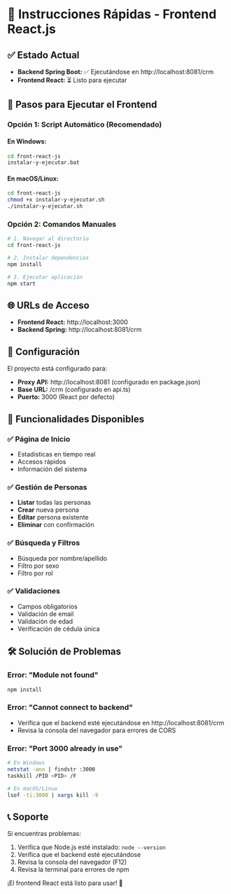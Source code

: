 # 🚀 Instrucciones Rápidas - Frontend React.js

## ✅ Estado Actual
- **Backend Spring Boot:** ✅ Ejecutándose en http://localhost:8081/crm
- **Frontend React:** ⏳ Listo para ejecutar

## 🎯 Pasos para Ejecutar el Frontend

### Opción 1: Script Automático (Recomendado)

#### En Windows:
```bash
cd front-react-js
instalar-y-ejecutar.bat
```

#### En macOS/Linux:
```bash
cd front-react-js
chmod +x instalar-y-ejecutar.sh
./instalar-y-ejecutar.sh
```

### Opción 2: Comandos Manuales

```bash
# 1. Navegar al directorio
cd front-react-js

# 2. Instalar dependencias
npm install

# 3. Ejecutar aplicación
npm start
```

## 🌐 URLs de Acceso

- **Frontend React:** http://localhost:3000
- **Backend Spring:** http://localhost:8081/crm

## 🔧 Configuración

El proyecto está configurado para:
- **Proxy API:** http://localhost:8081 (configurado en package.json)
- **Base URL:** /crm (configurado en api.ts)
- **Puerto:** 3000 (React por defecto)

## 📱 Funcionalidades Disponibles

### ✅ Página de Inicio
- Estadísticas en tiempo real
- Accesos rápidos
- Información del sistema

### ✅ Gestión de Personas
- **Listar** todas las personas
- **Crear** nueva persona
- **Editar** persona existente
- **Eliminar** con confirmación

### ✅ Búsqueda y Filtros
- Búsqueda por nombre/apellido
- Filtro por sexo
- Filtro por rol

### ✅ Validaciones
- Campos obligatorios
- Validación de email
- Validación de edad
- Verificación de cédula única

## 🛠️ Solución de Problemas

### Error: "Module not found"
```bash
npm install
```

### Error: "Cannot connect to backend"
- Verifica que el backend esté ejecutándose en http://localhost:8081/crm
- Revisa la consola del navegador para errores de CORS

### Error: "Port 3000 already in use"
```bash
# En Windows
netstat -ano | findstr :3000
taskkill /PID <PID> /F

# En macOS/Linux
lsof -ti:3000 | xargs kill -9
```

## 📞 Soporte

Si encuentras problemas:
1. Verifica que Node.js esté instalado: `node --version`
2. Verifica que el backend esté ejecutándose
3. Revisa la consola del navegador (F12)
4. Revisa la terminal para errores de npm

¡El frontend React está listo para usar! 🎉
